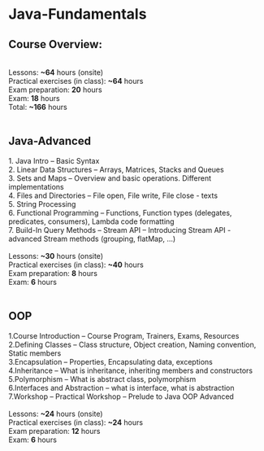 # Java-Fundamentals
<h2>Course Overview:</h2><br>
Lessons: <b>~64</b> hours (onsite)<br>
Practical exercises (in class): <b>~64</b> hours<br>
Exam preparation: <b>20</b> hours<br>
Exam: <b>18</b> hours<br>
Total: <b>~166</b> hours<br>
<br>
<h2>Java-Advanced</h2>
1. Java Intro – Basic Syntax<br>
2. Linear Data Structures – Arrays, Matrices, Stacks and Queues<br>
3. Sets and Maps – Overview and basic operations. Different implementations<br>
4. Files and Directories – File open, File write, File close - texts<br>
5. String Processing<br>
6. Functional Programming – Functions, Function types (delegates, predicates, consumers), Lambda code formatting<br>
7. Build-In Query Methods – Stream API – Introducing Stream API - advanced Stream methods (grouping, flatMap, ...)<br>
<br>
Lessons: <b>~30</b> hours (onsite)<br>
Practical exercises (in class): <b>~40</b> hours<br>
Exam preparation: <b>8</b> hours<br>
Exam: <b>6</b> hours<br>
<br>
<h2>OOP</h2>
1.Course Introduction – Course Program, Trainers, Exams, Resources<br>
2.Defining Classes – Class structure, Object creation, Naming convention, Static members<br>
3.Encapsulation – Properties, Encapsulating data, exceptions<br>
4.Inheritance – What is inheritance, inheriting members and constructors<br>
5.Polymorphism – What is abstract class, polymorphism<br>
6.Interfaces and Abstraction – what is interface, what is abstraction<br>
7.Workshop – Practical Workshop – Prelude to Java OOP Advanced<br>
<br>
Lessons: <b>~24</b> hours (onsite)<br>
Practical exercises (in class): <b>~24</b> hours<br>
Exam preparation: <b>12</b> hours<br>
Exam: <b>6</b> hours<br>
